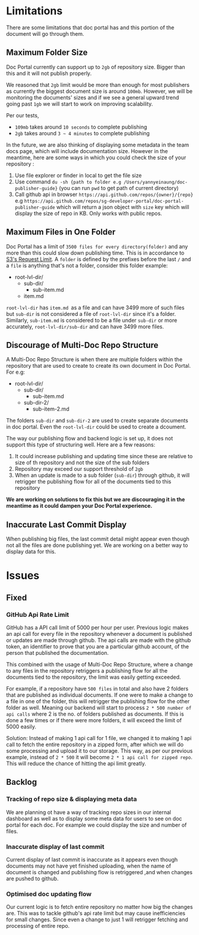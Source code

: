 # Limitations

There are some limitations that doc portal has and this portion of the document will go through them.

## Maximum Folder Size

Doc Portal currently can support up to `2gb` of repository size. Bigger than this and it will not publish properly.

We reasoned that `2gb` limit would be more than enough for most publishers as currently the biggest document size is around `100mb`. However, we will be monitoring the documents' sizes and if we see a general upward trend going past `1gb` we will start to work on improving scalability.

Per our tests, 

- `109mb` takes around `10 seconds` to complete publishing
- `2gb` takes around `3 ~ 4 minutes` to complete publishing

In the future, we are also thinking of displaying some metadata in the team docs page, which will include documentation size. However in the meantime, here are some ways in which you could check the size of your repository : 

1. Use file explorer or finder in local to get the file size
2. Use command `du -sh {path to folder e.g /Users/yannyeinaung/doc-publisher-guide}` (you can run `pwd` to get path of current directory)
3. Call github api in browser `https://api.github.com/repos/{owner}/{repo}` e.g `https://api.github.com/repos/sg-developer-portal/doc-portal-publisher-guide` which will return a json object with `size` key which will display the size of repo in KB. Only works with public repos.

## Maximum Files in One Folder

Doc Portal has a limit of `3500 files for every directory(folder)` and any more than this could slow down publishing time. This is in accordance to [S3's Request Limit](https://aws.amazon.com/premiumsupport/knowledge-center/s3-request-limit-avoid-throttling/). A `folder` is defined by the prefixes before the last `/` and a `file` is anything that's not a folder, consider this folder example:

- root-lvl-dir/
  - sub-dir/
    - sub-item.md
  - item.md

`root-lvl-dir` has `item.md `as a file and can have 3499 more of such files but `sub-dir` is not considered a file of `root-lvl-dir` since it's a folder. Similarly, `sub-item.md` is considered to be a file under `sub-dir` or more accurately, `root-lvl-dir/sub-dir` and can have 3499 more files.

## Discourage of Multi-Doc Repo Structure

A Multi-Doc Repo Structure is when there are multiple folders within the repository that are used to create to create its own document in Doc Portal. For e.g:

- root-lvl-dir/
  - sub-dir/
    - sub-item.md
  - sub-dir-2/
    - sub-item-2.md

The folders `sub-dir` and `sub-dir-2` are used to create separate documents in doc portal. Even the `root-lvl-dir` could be used to create a dcoument. 

The way our publishing flow and backend logic is set up, it does not support this type of structuring well. Here are a few reasons:

   1. It could increase publishing and updating time since these are relative to size of th repository and not the size of the sub folders
   2. Repository may exceed our support threshold of `2gb`
   3. When an update is made to a sub folder (`sub-dir`) through github, it will retrigger the publishing flow for all of the documents tied to this repository

**We are working on solutions to fix this but we are discouraging it in the meantime as it could dampen your Doc Portal experience.**

## Inaccurate Last Commit Display

When publishing big files, the last commit detail might appear even though not all the files are done publishing yet. We are working on a better way to display data for this.

# Issues

## Fixed

### GitHub Api Rate Limit

GitHub has a API call limit of 5000 per hour per user. Previous logic makes an api call for every file in the repository whenever a document is published or updates are made through github. The api calls are made with the github token, an identifier to prove that you are a particular github account, of the person that published the documentation.

This combined with the usage of Multi-Doc Repo Structure, where a change to any files in the repository retriggers a publishing flow for all the documents tied to the repository, the limit was easily getting exceeded.

For example, if a repository have `500 files` in total and also have 2 folders that are published as individual documents. If one were to make a change to a file in one of the folder, this will retrigger the publishing flow for the other folder as well. Meaning our backend will start to process `2 * 500 number of api calls` where 2 is the no. of folders published as documents. If this is done a few times or if there were more folders, it will exceed the limit of 5000 easily.

Solution:
Instead of making 1 api call for 1 file, we changed it to making 1 api call to fetch the entire repository in a zipped form, after which we will do some processing and upload it to our storage. This way, as per our previous example, instead of `2 * 500` it will become `2 * 1 api call for zipped repo`. This will reduce the chance of hitting the api limit greatly.

## Backlog

### Tracking of repo size & displaying meta data

We are planning ot have a way of tracking repo sizes in  our internal dashboard as well as to display some meta data for users to see on doc portal for each doc. For example we could display the size and number of files.

### Inaccurate display of last commit

Current display of last commit is inaccurate as it appears even though documents may not have yet finished uploading, when the name of document is changed and publishing flow is retriggered ,and when changes are pushed to github.

### Optimised doc updating flow

Our current logic is to fetch entire repository no matter how big the changes are. This was to tackle github's api rate limit but may cause inefficiencies for small changes. Since even a change to just 1 will retrigger fetching and processing of entire repo.
